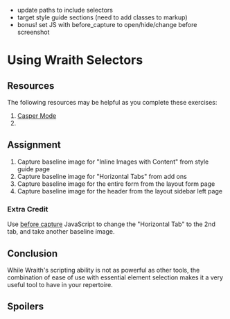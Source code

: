 - update paths to include selectors
- target style guide sections (need to add classes to markup)
- bonus! set JS with before_capture to open/hide/change before screenshot

# Using Wraith Selectors



## Resources

The following resources may be helpful as you complete these exercises:

1. [Casper Mode](http://bbc-news.github.io/wraith/index.html#CasperMode)
2.

## Assignment

1. Capture baseline image for "Inline Images with Content" from style guide page
2. Capture baseline image for "Horizontal Tabs" from add ons
3. Capture baseline image for the entire form from the layout form page
4. Capture baseline image for the header from the layout sidebar left page

### Extra Credit

Use [before capture](http://bbc-news.github.io/wraith/index.html#beforeCapturehooks) JavaScript to
change the "Horizontal Tab" to the 2nd tab, and take another baseline image.

## Conclusion

While Wraith's scripting ability is not as powerful as other tools, the combination of ease of use with essential element selection makes it a very useful tool to have in your repertoire.

## Spoilers
